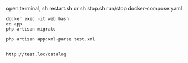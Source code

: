 
open terminal, 
    sh restart.sh    or     sh stop.sh
        run/stop docker-compose.yaml

    docker exec -it web bash
    cd app
    php artisan migrate
    
    php artisan app:xml-parse test.xml


    http://test.loc/catalog
